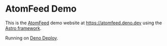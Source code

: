 # AtomFeed Demo

This is the [AtomFeed](http://github.com/duggan/atomfeed) demo website at <https://atomfeed.deno.dev> using the [Astro framework](https://astro.build).

Running on [Deno Deploy](https://deno.com/deploy).
